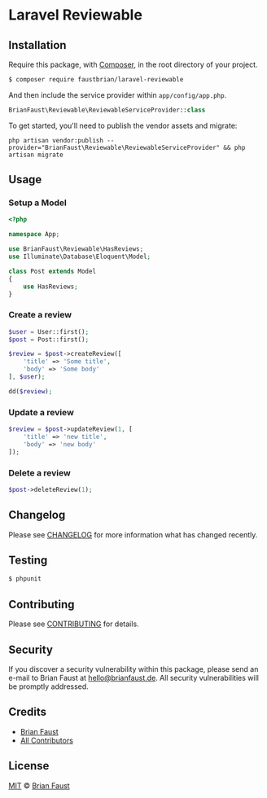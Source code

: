 # Laravel Reviewable

## Installation

Require this package, with [Composer](https://getcomposer.org/), in the root directory of your project.

``` bash
$ composer require faustbrian/laravel-reviewable
```

And then include the service provider within `app/config/app.php`.

``` php
BrianFaust\Reviewable\ReviewableServiceProvider::class
```

To get started, you'll need to publish the vendor assets and migrate:

```
php artisan vendor:publish --provider="BrianFaust\Reviewable\ReviewableServiceProvider" && php artisan migrate
```

## Usage

### Setup a Model
``` php
<?php

namespace App;

use BrianFaust\Reviewable\HasReviews;
use Illuminate\Database\Eloquent\Model;

class Post extends Model
{
    use HasReviews;
}
```

### Create a review
``` php
$user = User::first();
$post = Post::first();

$review = $post->createReview([
    'title' => 'Some title',
    'body' => 'Some body'
], $user);

dd($review);
```

### Update a review
``` php
$review = $post->updateReview(1, [
    'title' => 'new title',
    'body' => 'new body'
]);
```

### Delete a review
``` php
$post->deleteReview(1);
```

## Changelog

Please see [CHANGELOG](CHANGELOG.md) for more information what has changed recently.

## Testing

``` bash
$ phpunit
```

## Contributing

Please see [CONTRIBUTING](CONTRIBUTING.md) for details.

## Security

If you discover a security vulnerability within this package, please send an e-mail to Brian Faust at hello@brianfaust.de. All security vulnerabilities will be promptly addressed.

## Credits

- [Brian Faust](https://github.com/faustbrian)
- [All Contributors](../../contributors)

## License

[MIT](LICENSE) © [Brian Faust](https://brianfaust.de)

